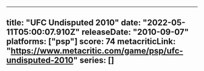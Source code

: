 
---
title: "UFC Undisputed 2010"
date: "2022-05-11T05:00:07.910Z"
releaseDate: "2010-09-07"
platforms: ["psp"]
score: 74
metacriticLink: "https://www.metacritic.com/game/psp/ufc-undisputed-2010"
series: []
---
